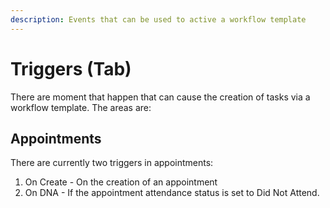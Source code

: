 ```yaml
---
description: Events that can be used to active a workflow template
---
```


# Triggers \(Tab\)

There are moment that happen that can cause the creation of tasks via a workflow template. The areas are:

## Appointments

There are currently two triggers in appointments:

1. On Create - On the creation of an appointment
2. On DNA - If the appointment attendance status is set to Did Not Attend.




